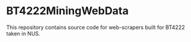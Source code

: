 # BT4222MiningWebData
This repository contains source code for web-scrapers built for BT4222 taken in NUS.
